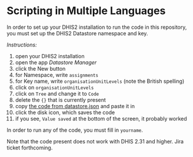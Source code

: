 # Scripting in Multiple Languages

In order to set up your DHIS2 installation to run the code in this repository, you must set up the DHIS2 Datastore namespace and key.

*Instructions:*
1. open your DHIS2 installation
2. open the app *Datastore Manager*
3. click the New button
4. for Namespace, write `assignments`
5. for Key name, write `organisationUnitLevels` (note the British spelling)
6. click on `organisationUnitLevels`
7. click on `Tree` and change it to `Code`
8. delete the `{}` that is currently present
9. copy [the code from datastore.json](https://github.com/hispus/presentations/tree/master/Scripting_in_Multiple_Languages/datastore.json) and paste it in
10. click the disk icon, which saves the code
11. if you see, `Value saved` at the bottom of the screen, it probably worked

In order to run any of the code, you must fill in `yourname`.

Note that the code present does not work with DHIS 2.31 and higher.  Jira ticket forthcoming.